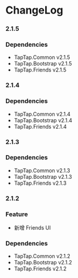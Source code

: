 # ChangeLog

### 2.1.5 

### Dependencies

- TapTap.Common v2.1.5
- TapTap.Bootstrap v2.1.5
- TapTap.Friends v2.1.5

### 2.1.4

### Dependencies

- TapTap.Common v2.1.4
- TapTap.Bootstrap v2.1.4
- TapTap.Friends v2.1.4

### 2.1.3

### Dependencies

- TapTap.Common v2.1.3
- TapTap.Bootstrap v2.1.3
- TapTap.Friends v2.1.3

### 2.1.2

### Feature

- 新增 Friends UI

### Dependencies

- TapTap.Common v2.1.2
- TapTap.Bootstrap v2.1.2
- TapTap.Friends v2.1.2